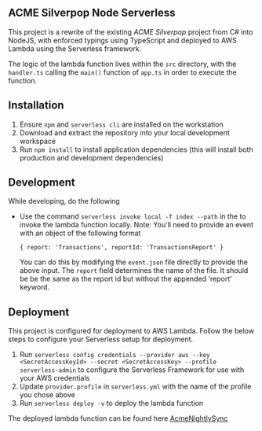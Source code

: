 
## ACME Silverpop Node Serverless
This project is a rewrite of the existing *ACME Silverpop* project from C# into NodeJS, with enforced typings using TypeScript and deployed to AWS Lambda using the Serverless framework.

The logic of the lambda function lives within the `src` directory, with the `handler.ts` calling the `main()` function of `app.ts` in order to execute the function.

## Installation 

 1. Ensure  `npm` and `serverless cli` are installed on the workstation 
 2. Download and extract the repository into your local development workspace
 3. Run `npm install` to install application dependencies (this will install both production and development dependencies)


## Development
While developing, do the following
 - Use the command `serverless invoke local -f index --path` in the to invoke the lambda function locally. Note: You'll need to provide an event with an object of the following format
    ```
    { report: 'Transactions', reportId: 'TransactionsReport' }
    ```
    You can do this by modifying the `event.json` file directly to provide the above input. The `report` field determines the name of the file. It should be be the same as the report id but without the appended 'report' keyword.

 
## Deployment
This project is configured for deployment to AWS Lambda. Follow the below steps to configure your Serverless setup for deployment.

 1. Run `serverless config credentials --provider aws --key <SecretAccessKeyId> --secret <SecretAccessKey> --profile serverless-admin` to configure the Serverless Framework for use with your AWS credentials
 2. Update `provider.profile` in `serverless.yml` with the name of the profile you chose above
 3. Run `serverless deploy -v` to deploy the lambda function
 
The deployed lambda function can be found here [AcmeNightlySync](https://console.aws.amazon.com/lambda/home?region=us-east-1#/functions/AcmeNightlySync-dev-index)